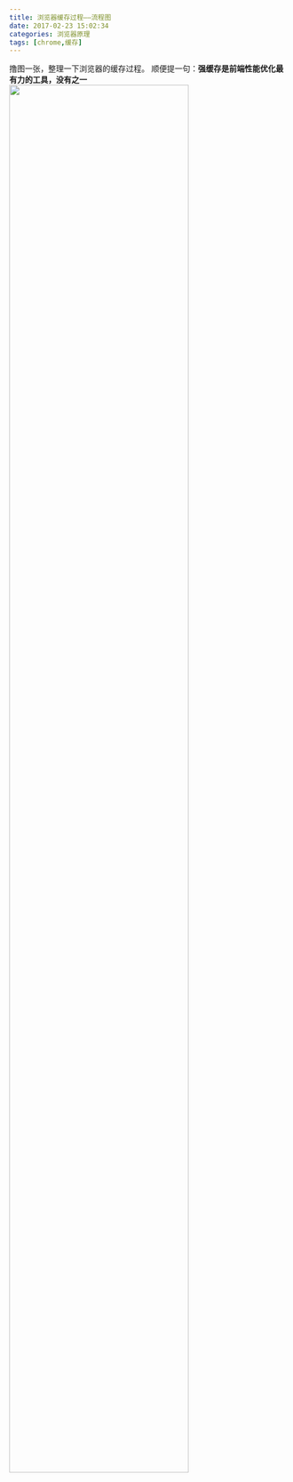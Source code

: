 ```yaml
---
title: 浏览器缓存过程——流程图
date: 2017-02-23 15:02:34
categories: 浏览器原理
tags: [chrome,缓存]
---
```


撸图一张，整理一下浏览器的缓存过程。
顺便提一句：**强缓存是前端性能优化最有力的工具，没有之一**
<img src="https://loulanyijian.github.io/images/cache.png" alt="" style="width:80%">